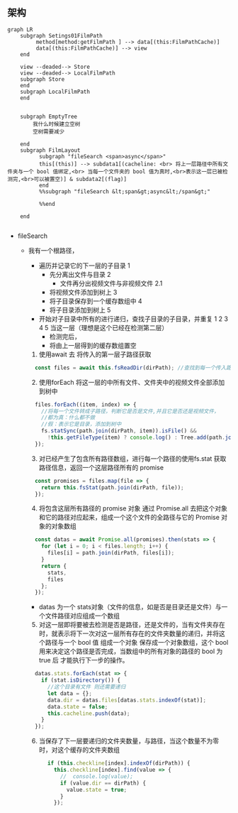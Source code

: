 <!--
 * @Author: your name
 * @Date: 2020-05-04 02:40:16
 * @LastEditTime: 2020-05-04 03:13:04
 * @LastEditors: Please set LastEditors
 * @Description: In User Settings Edit
 * @FilePath: \undefinedh:\ElectronProject\Electron_Vue\writer5\log\Setings01FilmPath.md
 -->
## 架构
```mermaid
graph LR
	subgraph Setings01FilmPath
		 method[method:getFilmPath ] --> data[(this:FilmPathCache)]
		 data[(this:FilmPathCache)] --> view
	end

	view --deaded--> Store
	view --deaded--> LocalFilmPath
	subgraph Store
	end
	subgraph LocalFilmPath
	end


	subgraph EmptyTree
		我什么时候建立空树
		空树需要减少

	end
    subgraph FilmLayout
          subgraph "fileSearch <span>async</span>"
          this[(this)] --> subdata1[(cacheline: <br> 将上一层路径中所有文件夹与一个 bool 值绑定,<br> 当每一个文件夹的 bool 值为真时,<br>表示这一层已被检测完,<br>可以被置空)] & subdata2[(flag)] 
          end
          %%subgraph "fileSearch &lt;span&gt;async&lt;/span&gt;"

          %%end
        
    end


```

- fileSearch
  - 我有一个根路径，
    - 遍历并记录它的下一层的子目录 1
      - 先分离出文件与目录 2
        - 文件再分出视频文件与非视频文件 2.1
      - 将视频文件添加到树上 3
      - 将子目录保存到一个缓存数组中 4
      - 将子目录添加到树上 5
    - 开始对子目录中所有的进行递归，查找子目录的子目录，并重复 1 2 3 4 5 当这一层（理想是这个已经在检测第二层）
      - 检测完后，
      - 将由上一层得到的缓存数组置空
    1. 使用await 去 将传入的第一层子路径获取 <span style="float:right"></span>
    ```js
      const files = await this.fsReadDir(dirPath); //查找到每一个传入路径的子路径的文件名
    ```
    2. 使用forEach 将这一层的中所有文件、文件夹中的视频文件全部添加到树中
    ```js
      files.forEach((item, index) => {
        //将每一个文件转成子路径，判断它是否是文件,并且它是否还是视频文件， 
        //都为真：什么都不做
        //假：表示它是目录，添加到树中
        fs.statSync(path.join(dirPath, item)).isFile() &&
          !this.getFileType(item) ? console.log() : Tree.add(path.join(dirPath, item), dirPath, Tree.traverseBF);
      });
    ```
    3. 对已经产生了包含所有路径数组，进行每一个路径的使用fs.stat 获取路径信息，返回一个这层路径所有的 promise
    ```js
      const promises = files.map(file => {
        return this.fsStat(path.join(dirPath, file));
      });
    ```
    4. 将包含这层所有路径的 promise 对象 通过 Promise.all 去把这个对象和它的路径对应起来，组成一个这个文件的全路径与它的 Promise 对象的对象数组
    ```js
      const datas = await Promise.all(promises).then(stats => {
        for (let i = 0; i < files.length; i++) {
          files[i] = path.join(dirPath, files[i]);
        }
        return {
          stats,
          files
        };
      });
    ```
       - datas 为一个 stats对象（文件的信息，如是否是目录还是文件）与一个文件路径对应组成一个数组

    5. 对这一层即将要被去检测是否是路径，还是文件的，当有文件夹存在时，就表示将下一次对这一层所有存在的文件夹数量的递归，并将这个路径与一个 bool 值 组成一个对象 保存成一个对象数组，这个 bool 用来决定这个路径是否完成，当数组中的所有对象的路径的 bool 为 true 后 才能执行下一步的操作。
    ```js
      datas.stats.forEach(stat => {
        if (stat.isDirectory()) {
          //这个目录有文件 则还需要递归
          let data = {};
          data.dir = datas.files[datas.stats.indexOf(stat)];
          data.state = false;
          this.cacheline.push(data);
        }
      });
    ```
    6. 当保存了下一层要递归的文件夹数量，与路径，当这个数量不为零时，对这个缓存的文件夹数组 

    ```js
          if (this.checkline[index].indexOf(dirPath)) {
            this.checkline[index].find(value => {
              //  console.log(value);
              if (value.dir == dirPath) {
                value.state = true;
              }
            });
     ```

